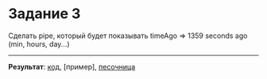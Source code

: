 # Задание 3

Сделать pipe, который будет показывать timeAgo => 1359 seconds ago (min, hours, day...)

___

**Результат**: [код](https://github.com/chekit/hw-ng-pro/blob/master/task3/src/app/utils/time-ago.pipe.ts), [пример], [песочница](https://stackblitz.com/edit/angular-jskndb)